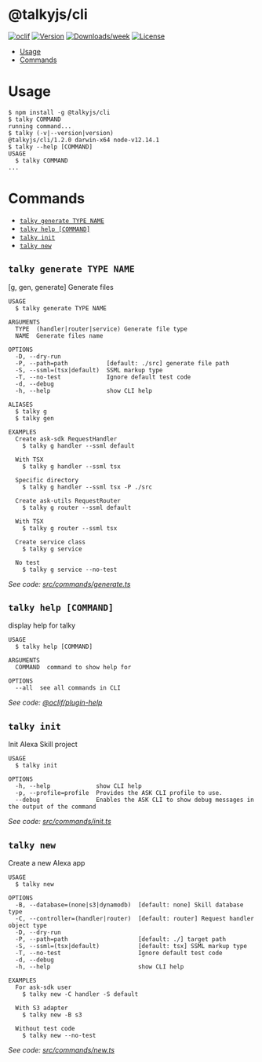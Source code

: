 @talkyjs/cli
============

[![oclif](https://img.shields.io/badge/cli-oclif-brightgreen.svg)](https://oclif.io)
[![Version](https://img.shields.io/npm/v/@talkyjs/cli.svg)](https://npmjs.org/package/@talkyjs/cli)
[![Downloads/week](https://img.shields.io/npm/dw/@talkyjs/cli.svg)](https://npmjs.org/package/@talkyjs/cli)
[![License](https://img.shields.io/npm/l/@talkyjs/cli.svg)](https://github.com/ask-utils/talkyjs-cli/ask-utils/talkyjs-cli/blob/master/package.json)

<!-- toc -->
* [Usage](#usage)
* [Commands](#commands)
<!-- tocstop -->
# Usage
<!-- usage -->
```sh-session
$ npm install -g @talkyjs/cli
$ talky COMMAND
running command...
$ talky (-v|--version|version)
@talkyjs/cli/1.2.0 darwin-x64 node-v12.14.1
$ talky --help [COMMAND]
USAGE
  $ talky COMMAND
...
```
<!-- usagestop -->
# Commands
<!-- commands -->
* [`talky generate TYPE NAME`](#talky-generate-type-name)
* [`talky help [COMMAND]`](#talky-help-command)
* [`talky init`](#talky-init)
* [`talky new`](#talky-new)

## `talky generate TYPE NAME`

[g, gen, generate] Generate files

```
USAGE
  $ talky generate TYPE NAME

ARGUMENTS
  TYPE  (handler|router|service) Generate file type
  NAME  Generate files name

OPTIONS
  -D, --dry-run
  -P, --path=path           [default: ./src] generate file path
  -S, --ssml=(tsx|default)  SSML markup type
  -T, --no-test             Ignore default test code
  -d, --debug
  -h, --help                show CLI help

ALIASES
  $ talky g
  $ talky gen

EXAMPLES
  Create ask-sdk RequestHandler
    $ talky g handler --ssml default

  With TSX 
    $ talky g handler --ssml tsx

  Specific directory 
    $ talky g handler --ssml tsx -P ./src

  Create ask-utils RequestRouter
    $ talky g router --ssml default

  With TSX 
    $ talky g router --ssml tsx

  Create service class 
    $ talky g service

  No test 
    $ talky g service --no-test
```

_See code: [src/commands/generate.ts](https://github.com/ask-utils/talkyjs-cli/blob/v1.2.0/src/commands/generate.ts)_

## `talky help [COMMAND]`

display help for talky

```
USAGE
  $ talky help [COMMAND]

ARGUMENTS
  COMMAND  command to show help for

OPTIONS
  --all  see all commands in CLI
```

_See code: [@oclif/plugin-help](https://github.com/oclif/plugin-help/blob/v3.2.1/src/commands/help.ts)_

## `talky init`

Init Alexa Skill project

```
USAGE
  $ talky init

OPTIONS
  -h, --help             show CLI help
  -p, --profile=profile  Provides the ASK CLI profile to use.
  --debug                Enables the ASK CLI to show debug messages in the output of the command
```

_See code: [src/commands/init.ts](https://github.com/ask-utils/talkyjs-cli/blob/v1.2.0/src/commands/init.ts)_

## `talky new`

Create a new Alexa app

```
USAGE
  $ talky new

OPTIONS
  -B, --database=(none|s3|dynamodb)  [default: none] Skill database type
  -C, --controller=(handler|router)  [default: router] Request handler object type
  -D, --dry-run
  -P, --path=path                    [default: ./] target path
  -S, --ssml=(tsx|default)           [default: tsx] SSML markup type
  -T, --no-test                      Ignore default test code
  -d, --debug
  -h, --help                         show CLI help

EXAMPLES
  For ask-sdk user
    $ talky new -C handler -S default

  With S3 adapter
    $ talky new -B s3

  Without test code
    $ talky new --no-test
```

_See code: [src/commands/new.ts](https://github.com/ask-utils/talkyjs-cli/blob/v1.2.0/src/commands/new.ts)_
<!-- commandsstop -->
